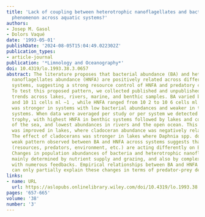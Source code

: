 ```yaml
---
title: 'Lack of coupling between heterotrophic nanoflagellates and bacteria: A general
  phenomenon across aquatic systems?'
authors:
- Josep M. Gasol
- Dolors Vaqué
date: '1993-05-01'
publishDate: '2024-08-05T15:04:49.022302Z'
publication_types:
- article-journal
publication: '*Limnology and Oceanography*'
doi: 10.4319/lo.1993.38.3.0657
abstract: The literature proposes that bacterial abundance (BA) and heterotrophic
  nanoflagellates abundance (HNFA) are positively related across different aquatic
  systems, suggesting a strong resource control of HNFA and predatory control of BA.
  To test this proposed pattern, we collected published and unpublished data and analyzed
  trends across lakes, rivers, marine, and benthic samples. BA varied between 10 5
  and 10 11 cells ml −1 , while HNFA ranged from 10 2 to 10 6 cells ml −1 . The relationship
  was stronger in systems with low bacterial abundances and weaker in the most bacteria-rich
  systems. When data were averaged per study or per system we detected a trend with
  trophy, with highest HNFA in benthic systems followed by lakes and coastal areas
  of the sea, and lowest abundances in rivers and the open ocean. This relationship
  was improved in lakes, where cladoceran abundance was negatively related to HNFA.
  The effect of cladocerans was stronger in lakes where Daphnia spp. dominated. The
  weak pattern observed between BA and HNFA across systems suggests that several factors
  (resources, predators, environment, etc.) are acting differently on BA and HNFA.
  Changes in population abundances of bacteria and heterotrophic nanoflagellates are
  mainly determined by nutrient supply and grazing, and also by complex trophic interactions
  with numerous feedbacks. Empirical relationships between BA and HNFA across systems
  can only partially explain these changes in terms of predator-prey dependence.
links:
- name: URL
  url: https://aslopubs.onlinelibrary.wiley.com/doi/10.4319/lo.1993.38.3.0657
pages: '657-665'
volume: '38'
number: '3'
---
```

